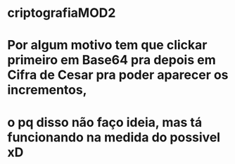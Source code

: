# criptografiaMOD2
# Por algum motivo tem que clickar primeiro em Base64 pra depois em Cifra de Cesar pra poder aparecer os incrementos, 
# o pq disso não faço ideia, mas tá funcionando na medida do possivel xD
